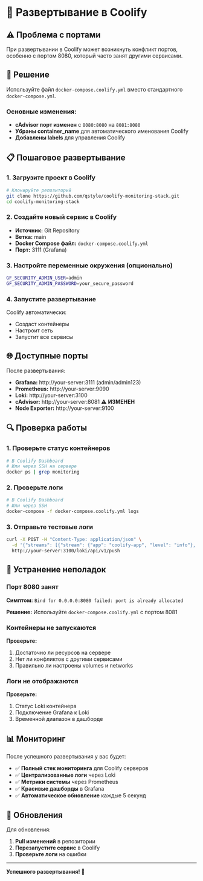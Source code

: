 # 🚀 Развертывание в Coolify

## ⚠️ Проблема с портами

При развертывании в Coolify может возникнуть конфликт портов, особенно с портом 8080, который часто занят другими сервисами.

## 🔧 Решение

Используйте файл `docker-compose.coolify.yml` вместо стандартного `docker-compose.yml`.

### Основные изменения:

- **cAdvisor порт изменен** с `8080:8080` на `8081:8080`
- **Убраны container_name** для автоматического именования Coolify
- **Добавлены labels** для управления Coolify

## 📋 Пошаговое развертывание

### 1. Загрузите проект в Coolify

```bash
# Клонируйте репозиторий
git clone https://github.com/qstyle/coolify-monitoring-stack.git
cd coolify-monitoring-stack
```

### 2. Создайте новый сервис в Coolify

- **Источник:** Git Repository
- **Ветка:** main
- **Docker Compose файл:** `docker-compose.coolify.yml`
- **Порт:** 3111 (Grafana)

### 3. Настройте переменные окружения (опционально)

```bash
GF_SECURITY_ADMIN_USER=admin
GF_SECURITY_ADMIN_PASSWORD=your_secure_password
```

### 4. Запустите развертывание

Coolify автоматически:
- Создаст контейнеры
- Настроит сеть
- Запустит все сервисы

## 🌐 Доступные порты

После развертывания:

- **Grafana:** http://your-server:3111 (admin/admin123)
- **Prometheus:** http://your-server:9090
- **Loki:** http://your-server:3100
- **cAdvisor:** http://your-server:8081 ⚠️ **ИЗМЕНЕН**
- **Node Exporter:** http://your-server:9100

## 🔍 Проверка работы

### 1. Проверьте статус контейнеров

```bash
# В Coolify Dashboard
# Или через SSH на сервере
docker ps | grep monitoring
```

### 2. Проверьте логи

```bash
# В Coolify Dashboard
# Или через SSH
docker-compose -f docker-compose.coolify.yml logs
```

### 3. Отправьте тестовые логи

```bash
curl -X POST -H "Content-Type: application/json" \
  -d '{"streams": [{"stream": {"app": "coolify-app", "level": "info"}, "values": [["'$(date +%s)000000000'", "Тест развертывания в Coolify"]]}]}' \
  http://your-server:3100/loki/api/v1/push
```

## 🚨 Устранение неполадок

### Порт 8080 занят

**Симптом:** `Bind for 0.0.0.0:8080 failed: port is already allocated`

**Решение:** Используйте `docker-compose.coolify.yml` с портом 8081

### Контейнеры не запускаются

**Проверьте:**
1. Достаточно ли ресурсов на сервере
2. Нет ли конфликтов с другими сервисами
3. Правильно ли настроены volumes и networks

### Логи не отображаются

**Проверьте:**
1. Статус Loki контейнера
2. Подключение Grafana к Loki
3. Временной диапазон в дашборде

## 📊 Мониторинг

После успешного развертывания у вас будет:

- ✅ **Полный стек мониторинга** для Coolify серверов
- ✅ **Централизованные логи** через Loki
- ✅ **Метрики системы** через Prometheus
- ✅ **Красивые дашборды** в Grafana
- ✅ **Автоматическое обновление** каждые 5 секунд

## 🔄 Обновления

Для обновления:

1. **Pull изменений** в репозитории
2. **Перезапустите сервис** в Coolify
3. **Проверьте логи** на ошибки

---

**Успешного развертывания! 🎉**
